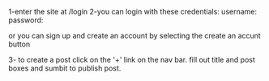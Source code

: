 1-enter the site at /login
2-you can login with these credentials:
                        username:
                        password:

or you can sign up and create an account by selecting the create an accunt button

3- to create a post click on the '+' link on the nav bar. fill out title and post boxes and sumbit to publish post.


